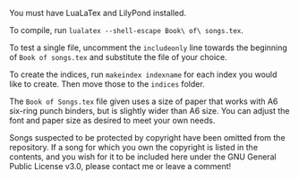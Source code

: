 You must have LuaLaTex and LilyPond installed.

To compile, run `lualatex --shell-escape Book\ of\ songs.tex`.

To test a single file, uncomment the `includeonly` line towards the beginning of `Book of songs.tex` and substitute the file of your choice.

To create the indices, run `makeindex indexname` for each index you would like to create. Then move those to the `indices` folder.

The `Book of Songs.tex` file given uses a size of paper that works with A6 six-ring punch binders, but is slightly wider than A6 size. You can adjust the font and paper size as desired to meet your own needs.

Songs suspected to be protected by copyright have been omitted from the repository. If a song for which you own the copyright is listed in the contents, and you wish for it to be included here under the GNU General Public License v3.0, please contact me or leave a comment!
